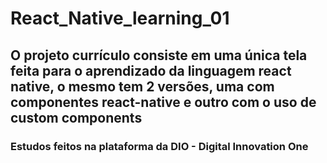 # React_Native_learning_01

## O projeto currículo consiste em uma única tela feita para o aprendizado da linguagem react native, o mesmo tem 2 versões, uma com componentes react-native e outro com o uso de custom components

### Estudos feitos na plataforma da DIO - Digital Innovation One 